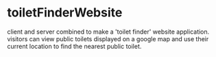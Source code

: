 # toiletFinderWebsite
client and server combined to make a 'toilet finder' website application.  visitors can view public toilets displayed on a google map and use their current location to find the nearest public toilet.
